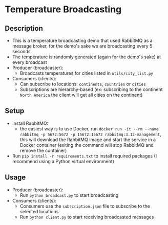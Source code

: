 # Temperature Broadcasting

## Description
- This is a temperature broadcasting demo that used RabbitMQ as a message broker, for the demo's sake we are broadcasting every 5 seconds 
- The temperature is randomly generated (again for the demo's sake) at every broadcast 
- Producer (broadcaster):
  - Broadcasts temperatures for cities listed in `utils/city_list.py`
- Consumers (clients):
  - Can subscribe to locations: `continents`, `countries` or `cities` 
  - Subscriptions are hierarchy-based (ex: subscribing to the continent `North America` the client will get all cities on the continent)

## Setup
- install RabbitMQ:
  - the easiest way is to use Docker, run `docker run -it --rm --name rabbitmq -p 5672:5672 -p 15672:15672 rabbitmq:3.12-management`, this will download the RabbitMQ image and start the service in a Docker container (exiting the command will stop RabbitMQ and remove the container)
- Run `pip install -r requirements.txt` to install required packages (I recommend using a Python virtual environment)

## Usage
- Producer (broadcaster):
  - Run `python broadcast.py` to start broadcasting
- Consumers (clients):
  - Consumers use the `subscription.json` file to subscribe to the selected locations
  - Run `python client.py` to start receiving broadcasted messages
